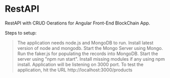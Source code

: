 # RestAPI
RestAPI with CRUD Oerations for Angular Front-End BlockChain App.


Steps to setup:

> The application needs node.js and MongoDB to run. Install latest version of node and mongodb.
> Start the Mongo Server using Mongo.
> Run the faker.js for populating the records into MongoDB.
> Start the server using "npm run start".
> Install missing modules if any using npm install.
> Application will be listening on 3000 port.
> To test the application, hit the URL http://localhost:3000/products


